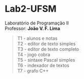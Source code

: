 # Lab2-UFSM
Laboratório de Programação II<br>
Professor: **João V. F. Lima**

>T1 - alunos e notas<br>
>T2 - editor de texto simples<br>
>T3 - editor de texto completo<br>
>T4 - jogo cobra<br>
>T5 - sintaxe Pascal simples<br>
>T6 - indexador de textos<br>
>T7 - grafo C++<br>
